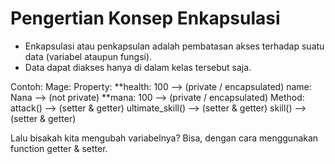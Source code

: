 # Pengertian Konsep Enkapsulasi

- Enkapsulasi atau penkapsulan adalah pembatasan akses terhadap suatu data (variabel ataupun fungsi).
- Data dapat diakses hanya di dalam kelas tersebut saja.

Contoh:
Mage:
Property:
**health: 100 --> (private / encapsulated)
name: Nana --> (not private)
**mana: 100 --> (private / encapsulated)
Method:
attack() --> (setter & getter)
ultimate_skill() --> (setter & getter)
skill() --> (setter & getter)

Lalu bisakah kita mengubah variabelnya? Bisa, dengan cara menggunakan function getter & setter.
